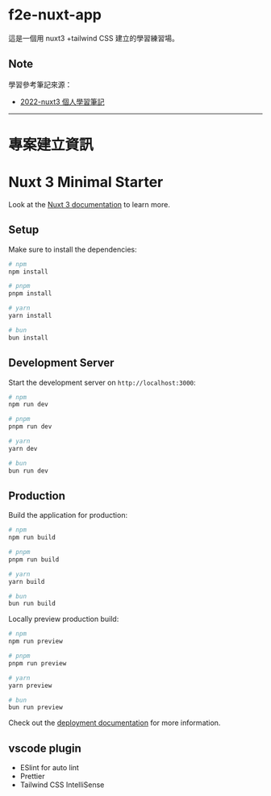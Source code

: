 # f2e-nuxt-app

這是一個用 nuxt3 +tailwind CSS 建立的學習練習場。

## Note

學習參考筆記來源：

- [2022-nuxt3 個人學習筆記](https://hackmd.io/gAFgp8TdRyqzVM_EzFlmOA?both)

---

# 專案建立資訊

# Nuxt 3 Minimal Starter

Look at the [Nuxt 3 documentation](https://nuxt.com/docs/getting-started/introduction) to learn more.

## Setup

Make sure to install the dependencies:

```bash
# npm
npm install

# pnpm
pnpm install

# yarn
yarn install

# bun
bun install
```

## Development Server

Start the development server on `http://localhost:3000`:

```bash
# npm
npm run dev

# pnpm
pnpm run dev

# yarn
yarn dev

# bun
bun run dev
```

## Production

Build the application for production:

```bash
# npm
npm run build

# pnpm
pnpm run build

# yarn
yarn build

# bun
bun run build
```

Locally preview production build:

```bash
# npm
npm run preview

# pnpm
pnpm run preview

# yarn
yarn preview

# bun
bun run preview
```

Check out the [deployment documentation](https://nuxt.com/docs/getting-started/deployment) for more information.

## vscode plugin

- ESlint for auto lint
- Prettier
- Tailwind CSS IntelliSense
